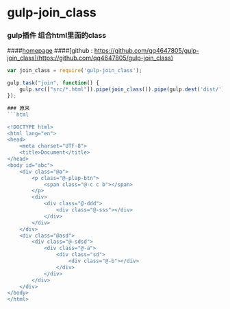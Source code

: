 # gulp-join_class

### gulp插件 组合html里面的class

####[homepage](https://qq4647805.github.io/gulp-join_class)
####[github : https://github.com/qq4647805/gulp-join_class](https://github.com/qq4647805/gulp-join_class)


```javascript
var join_class = require('gulp-join_class');

gulp.task("join", function() {
	gulp.src(["src/*.html"]).pipe(join_class()).pipe(gulp.dest('dist/'));
});

### 原来
```html

<!DOCTYPE html>
<html lang="en">
<head>
    <meta charset="UTF-8">
    <title>Document</title>
</head>
<body id="abc">
    <div class="@a">
        <p class="@-plap-btn">
            <span class="@-c c b"></span>
        </p>
        <div>
            <div class="@-ddd">
                <div class="@-sss"></div>
            </div>
        </div>
    </div>
    <div class="@asd">
        <div class="@-sdsd">
            <div class="@-a">
                <div class="sd">
                    <div class="@-b"></div>
                </div>
            </div>
        </div>
    </div>
</body>
</html>
